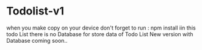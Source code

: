 # Todolist-v1
when you make copy on your device don't forget to run : npm install
iin this todo List there is no Database for store data of Todo List 
New version with Database coming soon..
